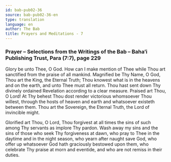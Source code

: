 ```yaml
---
id: bab-pub02-36
source: bab-pub02-36-en
type: translation
language: en
author: The Bab
title: Prayers and Meditations - 7
---
```

### Prayer – Selections from the Writings of the Bab – Baha’i Publishing Trust, Para (7:7), page 229

Glory be unto Thee, O God. How can I make mention of Thee while Thou art sanctified from the praise of all mankind. Magnified be Thy Name, O God, Thou art the King, the Eternal Truth; Thou knowest what is in the heavens and on the earth, and unto Thee must all return. Thou hast sent down Thy divinely ordained Revelation according to a clear measure. Praised art Thou, O Lord! At Thy behest Thou dost render victorious whomsoever Thou willest, through the hosts of heaven and earth and whatsoever existeth between them. Thou art the Sovereign, the Eternal Truth, the Lord of invincible might.

Glorified art Thou, O Lord, Thou forgivest at all times the sins of such among Thy servants as implore Thy pardon. Wash away my sins and the sins of those who seek Thy forgiveness at dawn, who pray to Thee in the daytime and in the night season, who yearn after naught save God, who offer up whatsoever God hath graciously bestowed upon them, who celebrate Thy praise at morn and eventide, and who are not remiss in their duties.